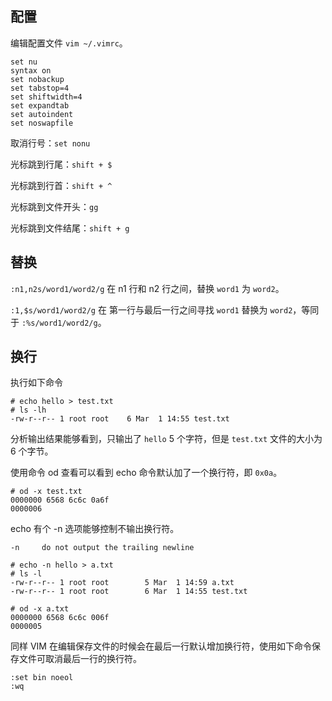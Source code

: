 
## 配置

编辑配置文件 `vim ~/.vimrc`。
```
set nu 
syntax on 
set nobackup 
set tabstop=4 
set shiftwidth=4 
set expandtab 
set autoindent 
set noswapfile
```

取消行号：`set nonu`

光标跳到行尾：`shift + $`

光标跳到行首：`shift + ^`

光标跳到文件开头：`gg`

光标跳到文件结尾：`shift + g`

## 替换

`:n1,n2s/word1/word2/g` 在 n1 行和 n2 行之间，替换 `word1` 为 `word2`。

`:1,$s/word1/word2/g` 在 第一行与最后一行之间寻找 `word1` 替换为 `word2`，等同于 `:%s/word1/word2/g`。

## 换行

执行如下命令
```shell
# echo hello > test.txt
# ls -lh
-rw-r--r-- 1 root root    6 Mar  1 14:55 test.txt
```

分析输出结果能够看到，只输出了 `hello` 5 个字符，但是 `test.txt` 文件的大小为 6 个字节。

使用命令 od 查看可以看到 echo 命令默认加了一个换行符，即 `0x0a`。

```
# od -x test.txt 
0000000 6568 6c6c 0a6f
0000006
```

echo 有个 -n 选项能够控制不输出换行符。
```
-n     do not output the trailing newline
```

```shell
# echo -n hello > a.txt
# ls -l
-rw-r--r-- 1 root root        5 Mar  1 14:59 a.txt
-rw-r--r-- 1 root root        6 Mar  1 14:55 test.txt

# od -x a.txt 
0000000 6568 6c6c 006f
0000005
```

同样 VIM 在编辑保存文件的时候会在最后一行默认增加换行符，使用如下命令保存文件可取消最后一行的换行符。
```
:set bin noeol
:wq
```